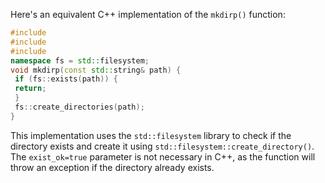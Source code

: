 Here's an equivalent C++ implementation of the `mkdirp()` function:
```c++
#include 
#include 
#include 
namespace fs = std::filesystem;
void mkdirp(const std::string& path) {
 if (fs::exists(path)) {
 return;
 }
 fs::create_directories(path);
}
```
This implementation uses the `std::filesystem` library to check if the directory exists and create it using `std::filesystem::create_directory()`. The `exist_ok=true` parameter is not necessary in C++, as the function will throw an exception if the directory already exists.

